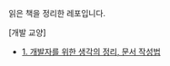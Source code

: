 읽은 책을 정리한 레포입니다.

[개발 교양]

- [1. 개발자를 위한 생각의 정리, 문서 작성법](https://github.com/dhyun2/book-log/blob/main/%EA%B0%9C%EB%B0%9C%EC%9E%90%EB%A5%BC%20%EC%9C%84%ED%95%9C%20%EC%83%9D%EA%B0%81%EC%9D%98%20%EC%A0%95%EB%A6%AC%2C%20%EB%AC%B8%EC%84%9C%20%EC%9E%91%EC%84%B1%EB%B2%95/README.md)
